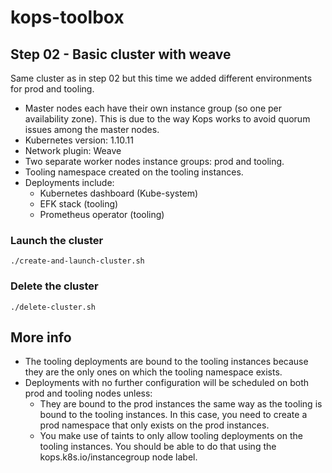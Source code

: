 # kops-toolbox

## Step 02 - Basic cluster with weave

Same cluster as in step 02 but this time we added different environments for prod and tooling. 

* Master nodes each have their own instance group (so one per availability zone). This is due to the way Kops works to avoid quorum issues among the master nodes.
* Kubernetes version: 1.10.11
* Network plugin: Weave
* Two separate worker nodes instance groups: prod and tooling.
* Tooling namespace created on the tooling instances.
* Deployments include: 
    * Kubernetes dashboard (Kube-system)
    * EFK stack (tooling)
    * Prometheus operator (tooling)


### Launch the cluster

```
./create-and-launch-cluster.sh
```

### Delete the cluster

```
./delete-cluster.sh
```

## More info

* The tooling deployments are bound to the tooling instances because they are the only ones on which the tooling namespace exists.
* Deployments with no further configuration will be scheduled on both prod and tooling nodes unless: 
    * They are bound to the prod instances the same way as the tooling is bound to the tooling instances. In this case, you need to create a prod namespace that only exists on the prod instances.
    * You make use of taints to only allow tooling deployments on the tooling instances. You should be able to do that using the kops.k8s.io/instancegroup node label.